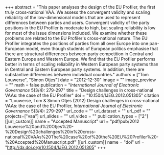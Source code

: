 +++
abstract = "This paper analyses the design of the EU Profiler, the first truly cross-national VAA. We assess the convergent validity and scaling reliability of the low-dimensional models that are used to represent differences between parties and users. Convergent validity of the party positions in the EU Profiler is moderate to high, but scaling reliability is low for most of the issue dimensions included. We examine whether these problems are related to the EU Profiler's cross-national nature. The EU Profiler integrates the positions of parties from all over Europe into one pan-European model, even though students of European politics emphasise that there are structural differences between party competition in Central and Eastern Europe and Western Europe. We find that the EU Profiler performs better in terms of scaling reliability in Western European party systems than in Central and Eastern European party systems. In addition, there are substantive differences between individual countries."
authors = ["Tom Louwerse", "Simon Otjes"]
date = "2012-12-30"
image = ""
image_preview = ""
math = false
publication = "*International Journal of Electronic Governance* 5(3/4): 279-297"
title = "Design challenges in cross-national VAAs: the case of the EU Profiler"
doi = "10.1504/IJEG.2012.051305"
citation = "Louwerse, Tom & Simon Otjes (2012) Design challenges in cross-national VAAs: the case of the EU Profiler, *International Journal of Electronic Governance* 5(3/4): 279-297"
url_code = ""
url_dataset = ""
url_pdf = ""
projects=["vaa"]
url_slides = ""
url_video = ""
publication_types = ["2"]
[[url_custom]]
  name = "Accepted Manuscript"
  url = "pdf/pub/2012 Louwerse%20and%20Otjes%20-%20Design%20challenges%20in%20cross-national%20VAAs%20The%20case%20of%20the%20EU%20Profiler%20-%20Accepted%20Manuscript.pdf"
[[url_custom]]
  name = "doi"
  url = "http://dx.doi.org/10.1504/IJEG.2012.051305"
+++
